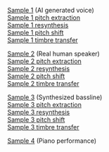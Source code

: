 [Sample 1](audio/testnsf.wav) (AI generated voice)  
[Sample 1 pitch extraction](audio/pitchextract1.wav)  
[Sample 1 resynthesis](audio/resynthesis1.wav)  
[Sample 1 pitch shift](audio/pitchshift1.wav)  
[Sample 1 timbre transfer](audio/timbretransfer1.wav) 

[Sample 2](audio/testnsf2.wav) (Real human speaker)  
[Sample 2 pitch extraction](audio/pitchextract2.wav)  
[Sample 2 resynthesis](audio/resynthesis2.wav)  
[Sample 2 pitch shift](audio/pitchshift2.wav)  
[Sample 2 timbre transfer](audio/timbretransfer2.wav) 

[Sample 3](audio/testnsf3.wav) (Synthesized bassline)   
[Sample 3 pitch extraction](audio/pitchextract3.wav)  
[Sample 3 resynthesis](audio/resynthesis3.wav)  
[Sample 3 pitch shift](audio/pitchshift3.wav)  
[Sample 3 timbre transfer](audio/timbretransfer3.wav) 

[Sample 4](audio/testnsf4.wav) (Piano performance) 

